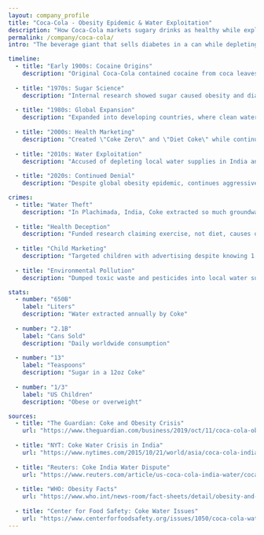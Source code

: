 ```yaml
---
layout: company_profile
title: "Coca-Cola - Obesity Epidemic & Water Exploitation"
description: "How Coca-Cola markets sugary drinks as healthy while exploiting water resources and contributing to global obesity crisis"
permalink: /company/coca-cola/
intro: "The beverage giant that sells diabetes in a can while depleting global water supplies and marketing to children despite knowing the health consequences."

timeline:
  - title: "Early 1900s: Cocaine Origins"
    description: "Original Coca-Cola contained cocaine from coca leaves. When cocaine was made illegal, they switched to sugar and caffeine addiction instead."
  
  - title: "1970s: Sugar Science"
    description: "Internal research showed sugar caused obesity and diabetes, but Coca-Cola continued aggressive marketing while funding biased research."
  
  - title: "1980s: Global Expansion"
    description: "Expanded into developing countries, where clean water was scarce but sugary drinks were marketed as \"modern\" and \"aspirational.\""
  
  - title: "2000s: Health Marketing"
    description: "Created \"Coke Zero\" and \"Diet Coke\" while continuing to sell regular Coke. Funded front groups to dispute obesity-sugar links."
  
  - title: "2010s: Water Exploitation"
    description: "Accused of depleting local water supplies in India and Mexico. In India alone, Coke plants extracted millions of liters daily from drought-prone areas."
  
  - title: "2020s: Continued Denial"
    description: "Despite global obesity epidemic, continues aggressive marketing to children and sponsorship of sports events."

crimes:
  - title: "Water Theft"
    description: "In Plachimada, India, Coke extracted so much groundwater that 3,000 families lost access to drinking water. The water table dropped 40 feet."
  
  - title: "Health Deception"
    description: "Funded research claiming exercise, not diet, causes obesity. Created \"science\" to dispute sugar-obesity links despite internal knowledge."
  
  - title: "Child Marketing"
    description: "Targeted children with advertising despite knowing 1 in 3 children in the US are obese. Sponsored schools and youth sports."
  
  - title: "Environmental Pollution"
    description: "Dumped toxic waste and pesticides into local water supplies. In India, sludge from Coke plants contained cadmium and lead."

stats:
  - number: "650B"
    label: "Liters"
    description: "Water extracted annually by Coke"
  
  - number: "2.1B"
    label: "Cans Sold"
    description: "Daily worldwide consumption"
  
  - number: "13"
    label: "Teaspoons"
    description: "Sugar in a 12oz Coke"
  
  - number: "1/3"
    label: "US Children"
    description: "Obese or overweight"

sources:
  - title: "The Guardian: Coke and Obesity Crisis"
    url: "https://www.theguardian.com/business/2019/oct/11/coca-cola-obesity-crisis-sugar"
  
  - title: "NYT: Coke Water Crisis in India"
    url: "https://www.nytimes.com/2015/10/21/world/asia/coca-cola-india-water-crisis.html"
  
  - title: "Reuters: Coke India Water Dispute"
    url: "https://www.reuters.com/article/us-coca-cola-india-water/coca-cola-shuts-indian-plant-after-water-dispute-idUSDEL14487220070514"
  
  - title: "WHO: Obesity Facts"
    url: "https://www.who.int/news-room/fact-sheets/detail/obesity-and-overweight"
  
  - title: "Center for Food Safety: Coke Water Issues"
    url: "https://www.centerforfoodsafety.org/issues/1050/coca-cola-water"
---
```

